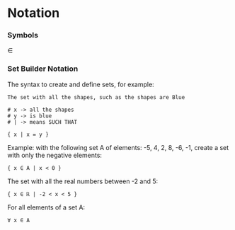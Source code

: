 # Notation

### Symbols
∈

### Set Builder Notation
The syntax to create and define sets, for example:
```
The set with all the shapes, such as the shapes are Blue

# x -> all the shapes
# y -> is blue
# | -> means SUCH THAT

{ x | x = y }
```
Example: with the following set A of elements: -5, 4, 2, 8, -6, -1, create a set with only the negative elements:  
```
{ x ∈ A | x < 0 }
```
The set with all the real numbers between -2 and 5:
```
{ x ∈ ℝ | -2 < x < 5 }
```
For all elements of a set A:
```
∀ x ∈ A
```
